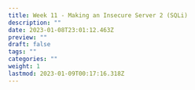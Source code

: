 ```yaml
---
title: Week 11 - Making an Insecure Server 2 (SQLi)
description: ""
date: 2023-01-08T23:01:12.463Z
preview: ""
draft: false
tags: ""
categories: ""
weight: 1
lastmod: 2023-01-09T00:17:16.318Z
---
```

